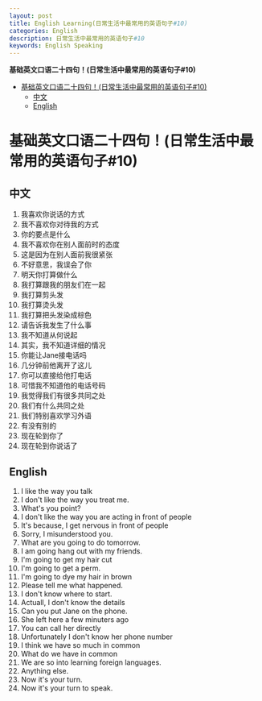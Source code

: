 ```yaml
---
layout: post
title: English Learning(日常生活中最常用的英语句子#10)
categories: English
description: 日常生活中最常用的英语句子#10
keywords: English Speaking
---
```


<!-- START doctoc generated TOC please keep comment here to allow auto update -->
<!-- DON'T EDIT THIS SECTION, INSTEAD RE-RUN doctoc TO UPDATE -->
**基础英文口语二十四句！(日常生活中最常用的英语句子#10)**

- [基础英文口语二十四句！(日常生活中最常用的英语句子#10)](#%E5%9F%BA%E7%A1%80%E8%8B%B1%E6%96%87%E5%8F%A3%E8%AF%AD%E4%BA%8C%E5%8D%81%E5%9B%9B%E5%8F%A5%E6%97%A5%E5%B8%B8%E7%94%9F%E6%B4%BB%E4%B8%AD%E6%9C%80%E5%B8%B8%E7%94%A8%E7%9A%84%E8%8B%B1%E8%AF%AD%E5%8F%A5%E5%AD%9010)
  - [中文](#%E4%B8%AD%E6%96%87)
  - [English](#english)

<!-- END doctoc generated TOC please keep comment here to allow auto update -->

# 基础英文口语二十四句！(日常生活中最常用的英语句子#10)

## 中文
1. 我喜欢你说话的方式
2. 我不喜欢你对待我的方式
3. 你的要点是什么
4. 我不喜欢你在别人面前时的态度
5. 这是因为在别人面前我很紧张
6. 不好意思，我误会了你
7. 明天你打算做什么
8. 我打算跟我的朋友们在一起
9.  我打算剪头发
10. 我打算烫头发
11. 我打算把头发染成棕色
12. 请告诉我发生了什么事
13. 我不知道从何说起
14. 其实，我不知道详细的情况
15. 你能让Jane接电话吗
16. 几分钟前他离开了这儿
17. 你可以直接给他打电话
18. 可惜我不知道他的电话号码
19. 我觉得我们有很多共同之处
20. 我们有什么共同之处
21. 我们特别喜欢学习外语
22. 有没有别的
23. 现在轮到你了
24. 现在轮到你说话了

## English
1. I like the way you talk
2. I don't like the way you treat me.
3. What's you point?
4. I don't like the way you are acting in front of people
5. It's because, I get nervous in front of people
6. Sorry, I misunderstood you.
7. What are you going to do tomorrow.
8. I am going hang out with my friends.
9. I'm going to get my hair cut
10. I'm going to get a perm.
11. I'm going to dye my hair in brown
12. Please tell me what happened.
13. I don't know where to start.
14. Actuall, I don't know the details
15. Can you put Jane on the phone.
16. She left here a few minuters ago
17. You can call her directly
18. Unfortunately I don't know her phone number
19. I think we have so much in common
20. What do we have in common
21. We are so into learning foreign languages.
22. Anything else.
23. Now it's your turn.
24. Now it's your turn to speak.

